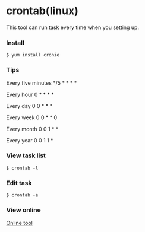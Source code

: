 # crontab(linux)

This tool can run task every time when you setting up.


### Install

`$ yum install cronie`

### Tips

Every five minutes  */5 * * * *

Every hour     0 * * * *

Every day        0 0 * * *

Every week       0 0 * * 0

Every month        0 0 1 * *

Every year       0 0 1 1 *

### View task list

`$ crontab -l`

### Edit task

`$ crontab -e`


### View online

[Online tool](https://tool.lu/crontab/)
